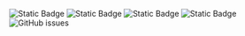 ![Static Badge](https://img.shields.io/badge/blacklists-60-000000) ![Static Badge](https://img.shields.io/badge/blacklisted-2858722-cc0000) ![Static Badge](https://img.shields.io/badge/whitelisted-2244-00CC00) ![Static Badge](https://img.shields.io/badge/streaming_blacklist-28107-000000) ![GitHub issues](https://img.shields.io/github/issues/fabriziosalmi/blacklists)
